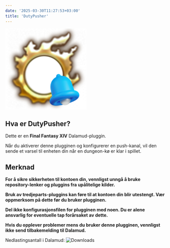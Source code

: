```yaml
---
date: '2025-03-30T11:27:53+03:00'
title: 'DutyPusher'
---
```


![Logo](https://github.com/MorCherlf/FFXIVDutyPusher/blob/master/Resources/img/icon.png?raw=true)

## Hva er DutyPusher?

Dette er en **Final Fantasy XIV** Dalamud-pluggin.

Når du aktiverer denne plugginen og konfigurerer en push-kanal, vil den sende et varsel til enheten din når en dungeon-kø er klar i spillet.

## Merknad

**For å sikre sikkerheten til kontoen din, vennligst unngå å bruke repository-lenker og pluggins fra upålitelige kilder.**

**Bruk av tredjeparts-pluggins kan føre til at kontoen din blir utestengt. Vær oppmerksom på dette før du bruker plugginen.**

**Del ikke konfigurasjonsfilen for plugginen med noen. Du er alene ansvarlig for eventuelle tap forårsaket av dette.**

**Hvis du opplever problemer mens du bruker denne plugginen, vennligst ikke send tilbakemelding til Dalamud.**

Nedlastingsantall i Dalamud: ![Downloads](https://dutypusher-badge.morcherlfy.workers.dev/?name=DutyPusher)